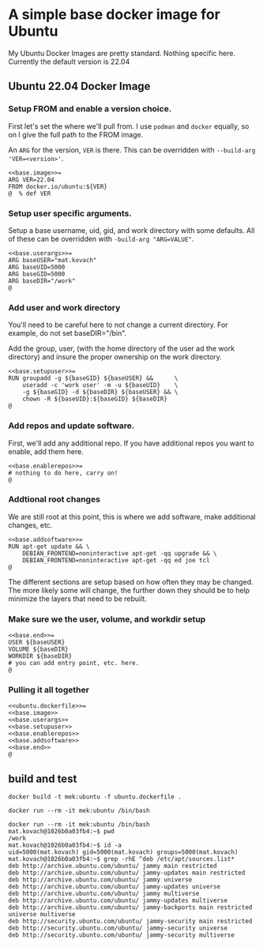 # A simple base docker image for Ubuntu

My Ubuntu Docker Images are pretty standard. Nothing specific here. Currently
the default version is 22.04

## Ubuntu 22.04 Docker Image

### Setup FROM and enable a version choice.

First let's set the where we'll pull from. I use `podman` and `docker` equally, so on I give the full path to the FROM image.

An `ARG` for the version, `VER` is there. This can be overridden with `--build-arg 'VER=<version>'`.

```
<<base.image>>=
ARG VER=22.04
FROM docker.io/ubuntu:${VER}
@  % def VER
```

### Setup user specific arguments.

Setup a base username, uid, gid, and work directory with some defaults. All of these can be overridden with `-build-arg "ARG=VALUE"`.

```
<<base.userargs>>=
ARG baseUSER="mat.kovach"
ARG baseUID=5000
ARG baseGID=5000
ARG baseDIR="/work"
@
```

### Add user and work directory

You'll need to be careful here to not change a current directory. For example, do not set baseDIR="/bin". 

Add the group, user, (with the home directory of the user ad the work directory) and insure the proper ownership on the work directory.

```
<<base.setupuser>>=
RUN groupadd -g ${baseGID} ${baseUSER} &&      \
    useradd -c 'work user' -m -u ${baseUID}    \
    -g ${baseGID} -d ${baseDIR} ${baseUSER} && \ 
    chown -R ${baseUID}:${baseGID} ${baseDIR}
@
```

### Add repos and update software.

First, we'll add any additional repo. If you have additional repos you want to 
enable, add them here.

```
<<base.enablerepos>>=
# nothing to do here, carry on!
@
```

### Addtional root changes

We are still root at this point, this is where we add software, make 
additional changes, etc.

```
<<base.addsoftware>>=
RUN apt-get update && \
    DEBIAN_FRONTEND=noninteractive apt-get -qq upgrade && \
    DEBIAN_FRONTEND=noninteractive apt-get -qq ed joe tcl 
@
```

The different sections are setup based on how often they may be changed. 
The more likely some will change, the further down they should be to help 
minimize the layers that need to be rebuilt.

### Make sure we the user, volume, and workdir setup

```
<<base.end>>=
USER ${baseUSER}
VOLUME ${baseDIR}
WORKDIR ${baseDIR}
# you can add entry point, etc. here.
@
```

### Pulling it all together

```
<<ubuntu.dockerfile>>=
<<base.image>>
<<base.userargs>>
<<base.setupuser>>
<<base.enablerepos>>
<<base.addsoftware>>
<<base.end>>
@
```

## build and test

`docker build -t mek:ubuntu -f ubuntu.dockerfile .`

`docker run --rm -it mek:ubuntu /bin/bash`

```
docker run --rm -it mek:ubuntu /bin/bash 
mat.kovach@1026b0a03fb4:~$ pwd
/work
mat.kovach@1026b0a03fb4:~$ id -a
uid=5000(mat.kovach) gid=5000(mat.kovach) groups=5000(mat.kovach)
mat.kovach@1026b0a03fb4:~$ grep -rhE ^deb /etc/apt/sources.list* 
deb http://archive.ubuntu.com/ubuntu/ jammy main restricted
deb http://archive.ubuntu.com/ubuntu/ jammy-updates main restricted
deb http://archive.ubuntu.com/ubuntu/ jammy universe
deb http://archive.ubuntu.com/ubuntu/ jammy-updates universe
deb http://archive.ubuntu.com/ubuntu/ jammy multiverse
deb http://archive.ubuntu.com/ubuntu/ jammy-updates multiverse
deb http://archive.ubuntu.com/ubuntu/ jammy-backports main restricted universe multiverse
deb http://security.ubuntu.com/ubuntu/ jammy-security main restricted
deb http://security.ubuntu.com/ubuntu/ jammy-security universe
deb http://security.ubuntu.com/ubuntu/ jammy-security multiverse
```
